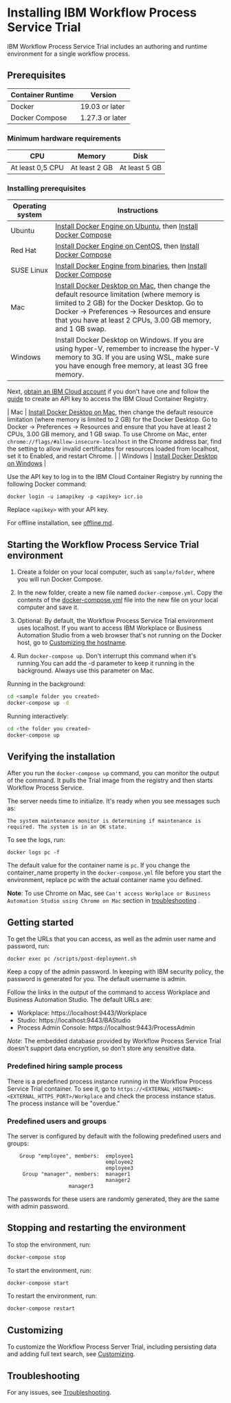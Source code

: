 # Installing IBM Workflow Process Service Trial

IBM Workflow Process Service Trial includes an authoring and runtime environment for a single workflow process.

## Prerequisites

| Container Runtime | Version |
|---|---|
| Docker | 19.03 or later |
| Docker Compose | 1.27.3 or later |

### Minimum hardware requirements

| CPU | Memory | Disk |
|---|---|---|
| At least 0,5 CPU | At least 2 GB | At least 5 GB |

### Installing prerequisites

| Operating system | Instructions |
|---|---|
| Ubuntu | [Install Docker Engine on Ubuntu](https://docs.docker.com/engine/install/ubuntu), then [Install Docker Compose](https://docs.docker.com/compose/install) |
| Red Hat | [Install Docker Engine on CentOS](https://docs.docker.com/engine/install/centos), then [Install Docker Compose](https://docs.docker.com/compose/install)|
| SUSE Linux | [Install Docker Engine from binaries](https://docs.docker.com/engine/install/binaries/), then [Install Docker Compose](https://docs.docker.com/compose/install)|
| Mac | [Install Docker Desktop on Mac](https://docs.docker.com/docker-for-mac/install), then change the default resource limitation (where memory is limited to 2 GB) for the Docker Desktop. Go to Docker -> Preferences -> Resources and ensure that you have at least 2 CPUs, 3.00 GB memory, and 1 GB swap. |
| Windows | Install Docker Desktop on Windows. If you are using hyper-V, remember to increase the hyper-V memory to 3G. If you are using WSL, make sure you have enough free memory, at least 3G free memory.|


Next, [obtain an IBM Cloud account](https://cloud.ibm.com/registration) if you don't have one and follow the [guide](https://cloud.ibm.com/docs/account?topic=account-userapikey#create_user_key) to create an API key to access the IBM Cloud Container Registry.

| Mac | [Install Docker Desktop on Mac](https://docs.docker.com/docker-for-mac/install), then change the default resource limitation (where memory is limited to 2 GB) for the Docker Desktop. Go to Docker -> Preferences -> Resources and ensure that you have at least 2 CPUs, 3.00 GB memory, and 1 GB swap. To use Chrome on Mac, enter `chrome://flags/#allow-insecure-localhost` in the Chrome address bar, find the setting to allow invalid certificates for resources loaded from localhost, set it to Enabled, and restart Chrome. |
| Windows | [Install Docker Desktop on Windows](https://docs.docker.com/docker-for-windows/install) |

Use the API key to log in to the IBM Cloud Container Registry by running the following Docker command:

```
docker login -u iamapikey -p <apikey> icr.io
```
Replace `<apikey>` with your API key.

For offline installation, see [offline.md](./offline.md).

## Starting the Workflow Process Service Trial environment

1. Create a folder on your local computer, such as `sample/folder`, where you will run Docker Compose.

2. In the new folder, create a new file named `docker-compose.yml`. Copy the contents of the [docker-compose.yml](./docker-compose.yml) file into the new file on your local computer and save it.

3. Optional: By default, the Workflow Process Service Trial environment uses localhost. If you want to access IBM Workplace or Business Automation Studio from a web browser that's not running on the Docker host, go to [Customizing the hostname](customizing.md#Customizing-the-hostname-and-port).

4. Run `docker-compose up`. Don't interrupt this command when it's running.You can add the -d parameter to keep it running in the background. Always use this parameter on Mac.

Running in the background:

```bash
cd <sample folder you created>
docker-compose up -d
```

Running interactively:

```bash
cd <the folder you created>
docker-compose up
```

## Verifying the installation

After you run the `docker-compose up` command, you can monitor the output of the command. It pulls the Trial image from the registry and then starts Workflow Process Service. 

The server needs time to initialize. It's ready when you see messages such as:
 
   `The system maintenance monitor is determining if maintenance is required. The system is in an OK state. `

To see the logs, run:
   
```
docker logs pc -f
```

The default value for the container name is `pc`. If you change the container_name property in the `docker-compose.yml` file before you start the environment, replace pc with the actual container name you defined.


**Note**: To use Chrome on Mac, see `Can't access Workplace or Business Automation Studio using Chrome on Mac` section in [troubleshooting](./troubleshooting.md) .

## Getting started 

To get the URLs that you can access, as well as the admin user name and password, run:


```
docker exec pc /scripts/post-deployment.sh
```

Keep a copy of the admin password. In keeping with IBM security policy, the password is generated for you. The default username is admin. 

Follow the links in the output of the command to access Workplace and Business Automation Studio. The default URLs are:
- Workplace: https://localhost:9443/Workplace
- Studio: https://localhost:9443/BAStudio
- Process Admin Console: https://localhost:9443/ProcessAdmin
 
*Note*: The embedded database provided by Workflow Process Service Trial doesn't support data encryption, so don't store any sensitive data.

### Predefined hiring sample process

There is a predefined process instance running in the Workflow Process Service Trial container. To see it, go to  `https://<EXTERNAL_HOSTNAME>:<EXTERNAL_HTTPS_PORT>/Workplace` and check the process instance status. The process instance will be "overdue."

### Predefined users and groups

The server is configured by default with the following predefined users and groups:

``` 
    Group "employee", members:  employee1
                                employee2
                                employee3
     Group "manager", members:  manager1  
                                manager2
			        manager3
```

The passwords for these users are randomly generated, they are the same with admin password. 

## Stopping and restarting the environment

To stop the environment, run:

```bash
docker-compose stop
```

To start the environment, run:

```bash
docker-compose start
```

To restart the environment, run:

```bash
docker-compose restart
```

## Customizing
To customize the Workflow Process Server Trial, including persisting data and adding full text search, see [Customizing](./customizing.md). 

## Troubleshooting
For any issues, see [Troubleshooting](./troubleshooting.md).
